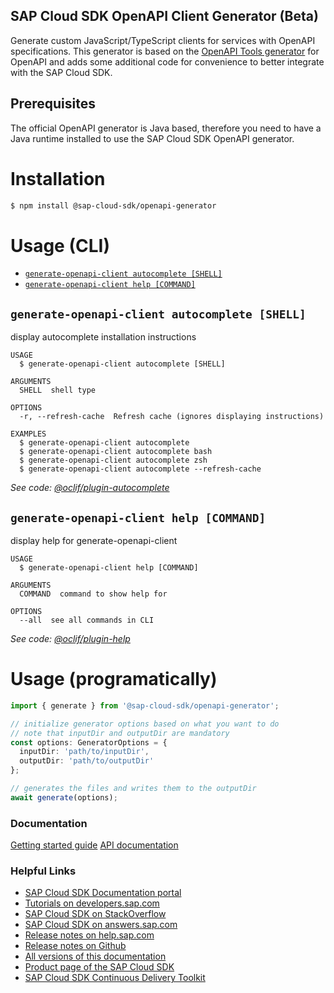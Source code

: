 ## SAP Cloud SDK OpenAPI Client Generator (Beta)

Generate custom JavaScript/TypeScript clients for services with OpenAPI specifications.
This generator is based on the [OpenAPI Tools generator](https://openapi-generator.tech/) for OpenAPI and adds some additional code for convenience to better integrate with the SAP Cloud SDK.

## Prerequisites

The official OpenAPI generator is Java based, therefore you need to have a Java runtime installed to use the SAP Cloud SDK OpenAPI generator.

# Installation
```bash
$ npm install @sap-cloud-sdk/openapi-generator
```
# Usage (CLI)
<!-- commands -->
* [`generate-openapi-client autocomplete [SHELL]`](#generate-openapi-client-autocomplete-shell)
* [`generate-openapi-client help [COMMAND]`](#generate-openapi-client-help-command)

## `generate-openapi-client autocomplete [SHELL]`

display autocomplete installation instructions

```
USAGE
  $ generate-openapi-client autocomplete [SHELL]

ARGUMENTS
  SHELL  shell type

OPTIONS
  -r, --refresh-cache  Refresh cache (ignores displaying instructions)

EXAMPLES
  $ generate-openapi-client autocomplete
  $ generate-openapi-client autocomplete bash
  $ generate-openapi-client autocomplete zsh
  $ generate-openapi-client autocomplete --refresh-cache
```

_See code: [@oclif/plugin-autocomplete](https://github.com/oclif/plugin-autocomplete/blob/v0.3.0/src/commands/autocomplete/index.ts)_

## `generate-openapi-client help [COMMAND]`

display help for generate-openapi-client

```
USAGE
  $ generate-openapi-client help [COMMAND]

ARGUMENTS
  COMMAND  command to show help for

OPTIONS
  --all  see all commands in CLI
```

_See code: [@oclif/plugin-help](https://github.com/oclif/plugin-help/blob/v3.2.2/src/commands/help.ts)_
<!-- commandsstop -->

# Usage (programatically)
```ts
import { generate } from '@sap-cloud-sdk/openapi-generator';

// initialize generator options based on what you want to do
// note that inputDir and outputDir are mandatory
const options: GeneratorOptions = {
  inputDir: 'path/to/inputDir',
  outputDir: 'path/to/outputDir'
};

// generates the files and writes them to the outputDir
await generate(options);
```

### Documentation
[Getting started guide](https://sap.github.io/cloud-sdk/docs/js/getting-started)
[API documentation](https://sap.github.io/cloud-sdk/docs/js/api-reference-js-ts)

### Helpful Links

- [SAP Cloud SDK Documentation portal](https://sap.github.io/cloud-sdk/)
- [Tutorials on developers.sap.com](https://developers.sap.com/tutorial-navigator.html?tag=products:technology-platform/sap-cloud-sdk/sap-cloud-sdk&tag=topic:javascript)
- [SAP Cloud SDK on StackOverflow](https://stackoverflow.com/questions/tagged/sap-cloud-sdk?tab=Newest)
- [SAP Cloud SDK on answers.sap.com](https://answers.sap.com/tags/73555000100800000895)
- [Release notes on help.sap.com](https://help.sap.com/doc/2324e9c3b28748a4ae2ad08166d77675/1.0/en-US/js-index.html)
- [Release notes on Github](https://github.com/SAP/cloud-sdk-js/releases)
- [All versions of this documentation](https://help.sap.com/viewer/product/SAP_CLOUD_SDK/1.0/en-US)
- [Product page of the SAP Cloud SDK](https://developers.sap.com/topics/cloud-sdk.html)
- [SAP Cloud SDK Continuous Delivery Toolkit](https://github.com/SAP/cloud-s4-sdk-pipeline)
